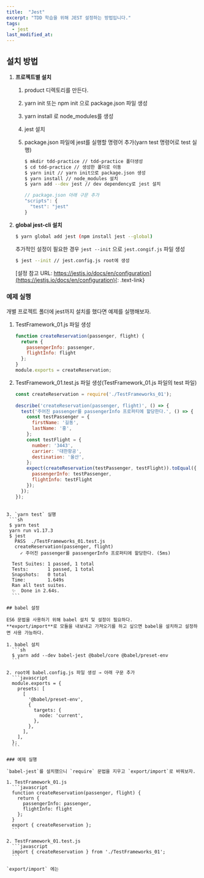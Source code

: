 ```yaml
---
title:  "Jest"
excerpt: "TDD 학습을 위해 JEST 설정하는 방법입니다."
tags:
  - jest
last_modified_at: 
---
```


## 설치 방법

1. **프로젝트별 설치**

    1. product 디렉토리를 만든다.
    2. yarn init 또는 npm init 으로 package.json 파일 생성
    3. yarn install 로 node_modules를 생성
    4. jest 설치 
    5. package.json 파일에 jest를 실행할 명령어 추가(yarn test 명령어로 test 실행)

        ```sh
        $ mkdir tdd-practice // tdd-practice 폴더생성
        $ cd tdd-practice // 생성한 폴더로 이동
        $ yarn init // yarn init으로 package.json 생성
        $ yarn install // node_modules 설치
        $ yarn add --dev jest // dev dependency로 jest 설치 
        ```

        ```javascript
        // package.json 아래 구문 추가
        "scripts": {
          "test": "jest"
        }
        ```  

2. **global jest-cli 설치**
  
    ```sh
    $ yarn global add jest (npm install jest --global)
    ```  

    추가적인 설정이 필요한 경우 `jest --init` 으로 `jest.congif.js` 파일 생성

    ```sh
    $ jest --init // jest.config.js root에 생성
    ```
    
    [설정 참고 URL: https://jestjs.io/docs/en/configuration](https://jestjs.io/docs/en/configuration){: .text-link}


### 예제 실행

개별 프로젝트 폴더에 jest까지 설치를 했다면 예제를 실행해보자.

1. TestFramework_01.js 파일 생성
   ```javascript
   function createReservation(passenger, flight) {
     return {
       passengerInfo: passenger,
       flightInfo: flight
     };
   }
   module.exports = createReservation; 
   ```
  
2. TestFramework_01.test.js 파일 생성(TestFramework_01.js 파일의 test 파일)
   ```javascript
   const createReservation = require('./TestFrameworks_01');
  
   describe('createReservation(passenger, flight)', () => {
     test('주어진 passenger를 passengerInfo 프로퍼티에 할당한다.', () => {
       const testPassenger = {
         firstName: '길동',
         lastName: '홍',
       };
       const testFlight = {
         number: '3443',
         carrier: '대한항공',
         destination: '울산',
       };
       expect(createReservation(testPassenger, testFlight)).toEqual({
         passengerInfo: testPassenger,
         flightInfo: testFlight
       });
     });
   });
  ``` 

3. `yarn test` 실행
   ```sh
   $ yarn test
   yarn run v1.17.3
   $ jest
     PASS  ./TestFrameworks_01.test.js
     createReservation(passenger, flight)
       ✓ 주어진 passenger를 passengerInfo 프로퍼티에 할당한다. (5ms)
  
    Test Suites: 1 passed, 1 total
    Tests:       1 passed, 1 total
    Snapshots:   0 total
    Time:        1.649s
    Ran all test suites.
    ✨  Done in 2.64s.
    ```

## babel 설정

ES6 문법을 사용하기 위해 babel 설치 및 설정이 필요하다.
**export/import**로 모듈을 내보내고 가져오기를 하고 싶으면 babel을 설치하고 설정하면 사용 가능하다.

1. babel 설치
    ```sh
    $ yarn add --dev babel-jest @babel/core @babel/preset-env
    ```

2. root에 babel.config.js 파일 생성 → 아래 구문 추가
    ```javascript
    module.exports = {
      presets: [
        [
          '@babel/preset-env',
          {
            targets: {
              node: 'current',
            },
          },
        ],
      ],
    };
    ```  

### 예제 실행

`babel-jest`를 설치했으니 `require` 문법을 지우고 `export/import`로 바꿔보자.

1. TestFramework_01.js
    ```javascript
    function createReservation(passenger, flight) {
      return {
        passengerInfo: passenger,
        flightInfo: flight
      };
    }
    export { createReservation };
    ```  

2. TestFramework_01.test.js
    ```javascript
    import { createReservation } from './TestFrameworks_01';
    ```

`export/import` 에는